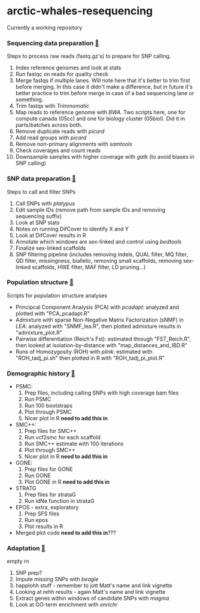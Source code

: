 # arctic-whales-resequencing

Currently a working repository

### Sequencing data preparation [:file_folder:](https://github.com/edegreef/arctic-whales-resequencing/tree/main/sequence_data_prep)
Steps to process raw reads (fastq.gz's) to prepare for SNP calling.
01. Index reference genomes and look at stats
02. Run fastqc on reads for quality check
03. Merge fastqs if multiple lanes. Will note here that it's better to trim first before merging. In this case it didn't make a difference, but in future it's better practice to trim before merge in case of a bad sequencing lane or something.
04. Trim fastqs with *Trimmomatic*
05. Map reads to reference genome with *BWA*. Two scripts here, one for compute canada (05cc) and one for biology cluster (05biol). Did it in parts/batches across both.
06. Remove duplicate reads with *picard*
07. Add read groups with *picard*
08. Remove non-primary alignments with *samtools*
09. Check coverages and count reads
10. Downsample samples with higher coverage with *gatk* (to avoid biases in SNP calling)


### SNP data preparation [:file_folder:](https://github.com/edegreef/arctic-whales-resequencing/tree/main/snps_prep)
Steps to call and filter SNPs
01. Call SNPs with *platypus*
02. Edit sample IDs (remove path from sample IDs and removing sequencing suffix)
03. Look at SNP stats
04. Notes on running DifCover to identify X and Y
05. Look at DifCover results in R
06. Annotate which windows are sex-linked and control using *bedtools*
07. Finalize sex-linked scaffolds
08. SNP filtering pipeline (includes removing indels, QUAL filter, MQ filter, QD filter, missingness, biallelic, removing small scaffolds, removing sex-linked scaffolds, HWE filter, MAF filter, LD pruning...)


### Population structure [:file_folder:](https://github.com/edegreef/arctic-whales-resequencing/tree/main/pop_structure)
Scripts for population structure analyses
* Principcal Component Analysis (PCA) with *pcadapt*: analyzed and plotted with "PCA_pcadapt.R"
* Admixture with sparse Non-Negative Matrix Factorization (sNMF) in *LEA*: analyzed with "SNMF_lea.R", then plotted admixture results in "admixture_plot.R"
* Pairwise differentiation (Reich's Fst): estimated through "FST_Reich.R", then looked at isolation-by-distance with "map_distances_and_IBD.R"
* Runs of Homozygosity (ROH) with *plink*: estimated with "ROH_tadj_pi.sh" then plotted in R with "ROH_tadj_pi_plot.R"
  
### Demographic history [:file_folder:](https://github.com/edegreef/arctic-whales-resequencing/tree/main/demography)
* PSMC:
  1. Prep files, including calling SNPs with high coverage bam files
  2. Run PSMC
  3. Run 100 bootstraps
  4. Plot through PSMC
  5. Nicer plot in R **need to add this in**
* SMC++:
  1. Prep files for SMC++
  2. Run vcf2smc for each scaffold
  3. Run SMC++ estimate with 100 iterations
  4. Plot through SMC++
  5. Nicer plot in R **need to add this in**
* GONE:
  1. Prep files for GONE
  2. Run GONE
  3. Plot GONE in R **need to add this in**
* STRATG
  1. Prep files for strataG
  2. Run ldNe function in strataG
* EPOS - extra, exploratory
  1. Prep SFS files
  2. Run epos
  3. Plot results in R
* Merged plot code **need to add this in**???

### Adaptation [:file_folder:](https://github.com/edegreef/arctic-whales-resequencing/tree/main/adaptation)
empty rn
01. SNP prep?
02. Impute missing SNPs with *beagle*
03. happlohh stuff - remember to jott Matt's name and link vignette
04. Looking at rehh results - again Matt's name and link vignette
05. Extract genes within windows of candidate SNPs with *magma*
06. Look at GO-term enrichment with *enrichr*


